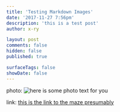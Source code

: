```yaml
---
title: 'Testing Markdown Images'
date: '2017-11-27 7:56pm'
description: 'this is a test post'
author: x-ry	

layout: post
comments: false
hidden: false
published: true

surfaceTags: false
showDate: false
---
```

photo:
![here is some photo text for you](https://x-ry.github.io/assets/images/posts/test-phone-screenshot.png)

link:
[this is the link to the maze presumably](https://x-ry.github.io/spheremaze/)
